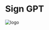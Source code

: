 # Sign GPT

![logo](https://github.com/SignGPT-pro/.github/blob/main/imgs/sign%20gpt%20(upscale).png)
